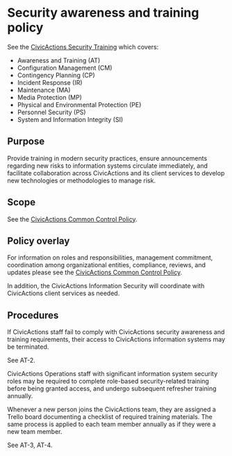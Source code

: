 # Security awareness and training policy

See the [CivicActions Security Training](https://civicactions-handbook.readthedocs.io/en/latest/01-welcome-to-civicactions/training/security-training/) which covers:

* Awareness and Training (AT)
* Configuration Management (CM)
* Contingency Planning (CP)
* Incident Response (IR)
* Maintenance (MA)
* Media Protection (MP)
* Physical and Environmental Protection (PE)
* Personnel Security (PS)
* System and Information Integrity (SI)

## Purpose

Provide training in modern security practices, ensure announcements regarding new risks to information systems circulate immediately, and facilitate collaboration across CivicActions and its client services to develop new technologies or methodologies to manage risk.

## Scope

See the [CivicActions Common Control Policy](CivicActions-Common-Control-Policy.md).

## Policy overlay

For information on roles and responsibilities, management commitment, coordination among
organizational entities, compliance, reviews, and updates please see the
[CivicActions Common Control Policy](CivicActions-Common-Control-Policy.md).

In addition, the CivicActions Information Security will coordinate with CivicActions
client services as needed.

## Procedures

If CivicActions staff fail to comply with CivicActions security awareness and training
requirements, their access to CivicActions information systems may be terminated.

See AT-2.

CivicActions Operations staff with significant information system security roles may be
required to complete role-based security-related training before being granted access, and
undergo subsequent refresher training annually.

Whenever a new person joins the CivicActions team, they are assigned a Trello board
documenting a checklist of required training materials. The same process is applied to
each team member annually as if they were a new team member.

See AT-3, AT-4.
